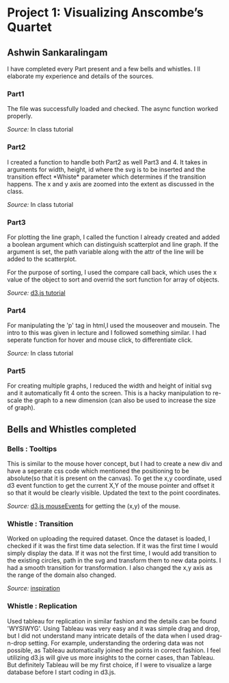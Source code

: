 <h1>Project 1: Visualizing Anscombe’s Quartet</h1>
<h2> Ashwin Sankaralingam </h2>


I have completed every Part present and a few bells and whistles. I ll elaborate my experience
and details of the sources.

<h3> Part1 </h3>
The file was successfully loaded and checked. The async function worked properly.

_Source:_ In class tutorial

<h3> Part2 </h3>
I created a function to handle both Part2 as well Part3 and 4. It takes in arguments for width, height,
id where the svg is to be inserted and the transition effect *Whiste* parameter which determines if the transition happens.
The x and y axis are zoomed into the extent as discussed in the class.

_Source:_ In class tutorial

<h3> Part3 </h3>
For plotting the line graph, I called the function I already created and added a boolean argument
which can distinguish scatterplot and line graph. If the argument is set, the path variable along with
the attr of the line will be added to the scatterplot.

For the purpose of sorting, I used the compare call back, which uses the x value of the object to sort and
overrid the sort function for array of objects.

_Source:_  [d3.js tutorial](https://bl.ocks.org/mbostock/3883245)


<h3> Part4 </h3>
For manipulating the 'p' tag in html,I used the mouseover and mousein. The intro to this was given in lecture and
I followed something similar. I had seperate function for hover and mouse click, to differentiate click.

_Source:_ In class tutorial

<h3> Part5 </h3>
For creating multiple graphs, I reduced the width and height of initial svg and it automatically fit 4 onto the
screen. This is a hacky manipulation to re-scale the graph to a new dimension (can also be used to increase the size of graph).


<h2> Bells and Whistles completed </h2>
<h3> Bells : Tooltips </h3>
This is similar to the mouse hover concept, but I had to create a new div and have a seperate css code which mentioned the
positioning to be absolute(so that it is present on the canvas). To get the x,y coordinate, used d3 event function to get the current X,Y of the mouse pointer and offset it so that it would be clearly visible. Updated the text to the point coordinates.

_Source:_  [d3.js mouseEvents](https://bl.ocks.org/mbostock/1087001) for getting the (x,y) of the mouse.

<h3> Whistle : Transition </h3>
Worked on uploading the required dataset. Once the dataset is loaded, I checked if it was the first time data selection.
If it was the first time I would simply display the data. If it was not the first time, I would add transition to the existing circles, path in the svg and transform them to new data points. I had a smooth transition for transformation. I also changed the x,y axis as the range of the domain also changed.

_Source:_  [inspiration](http://bl.ocks.org/enjalot/1429426)

<h3> Whistle : Replication </h3>
Used tableau for replication in similar fashion and the details can be found 'WYSIWYG'.
Using Tableau was very easy and it was simple drag and drop, but I did not understand many intricate details of the data
when I used drag-n-drop setting. For example, understanding the ordering data was not possible, as Tableau automatically
joined the points in correct fashion. I feel utilizing d3.js will give us more insights to the corner cases, than Tableau.
But definitely Tableau will be my first choice, if I were to visualize a large database before I start coding in d3.js.
